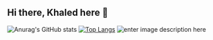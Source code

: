 ## Hi there, Khaled here 👋

![Anurag's GitHub stats](https://github-readme-stats.vercel.app/api?username=nero2077&show_icons=true&theme=tokyonight)
[![Top Langs](https://github-readme-stats.vercel.app/api/top-langs/?username=nero2077&layout=compact&theme=tokyonight)](https://github.com/anuraghazra/github-readme-stats)
![enter image description here](https://www.codewars.com/users/Nero2077/badges/large)
